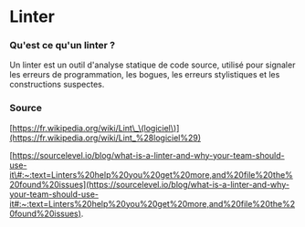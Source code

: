 # Linter

### Qu'est ce qu'un linter ?

Un linter est un outil d'analyse statique de code source, utilisé pour signaler les erreurs de programmation, les bogues, les erreurs stylistiques et les constructions suspectes.

### Source

[https://fr.wikipedia.org/wiki/Lint\_\(logiciel\)](https://fr.wikipedia.org/wiki/Lint_%28logiciel%29)

[https://sourcelevel.io/blog/what-is-a-linter-and-why-your-team-should-use-it\#:~:text=Linters%20help%20you%20get%20more,and%20file%20the%20found%20issues](https://sourcelevel.io/blog/what-is-a-linter-and-why-your-team-should-use-it#:~:text=Linters%20help%20you%20get%20more,and%20file%20the%20found%20issues).  


